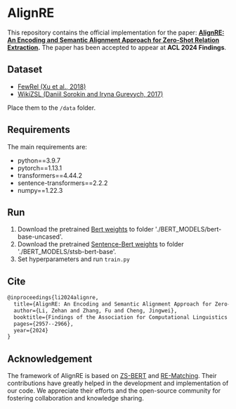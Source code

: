 # AlignRE
This repository contains the official implementation for the paper: **[AlignRE: An Encoding and Semantic Alignment Approach for Zero-Shot  Relation Extraction](https://aclanthology.org/2024.findings-acl.174.pdf).** The paper has been accepted to appear at **ACL 2024 Findings**.

## Dataset

- [FewRel (Xu et al., 2018)](https://drive.google.com/file/d/1PgSTaEEUxsE-9lhQan3Yj91pzLhxv7cT)
- [WikiZSL (Daniil Sorokin and Iryna Gurevych, 2017)](https://drive.google.com/file/d/1kGmhlpTTq8UmIUPZ2CSIruWWsi_l_ERH)

Place them to the `/data` folder.

## Requirements

The main requirements are:

- python==3.9.7
- pytorch==1.13.1
- transformers==4.44.2
- sentence-transformers==2.2.2
- numpy==1.22.3

## Run

1. Download the pretrained [Bert weights](https://huggingface.co/bert-base-uncased) to folder './BERT_MODELS/bert-base-uncased'.
2. Download the pretrained [Sentence-Bert weights](https://huggingface.co/sentence-transformers/stsb-bert-base) to folder './BERT_MODELS/stsb-bert-base'.
3. Set hyperparameters and run `train.py`

## Cite

```latex
@inproceedings{li2024alignre,
  title={AlignRE: An Encoding and Semantic Alignment Approach for Zero-Shot Relation Extraction},
  author={Li, Zehan and Zhang, Fu and Cheng, Jingwei},
  booktitle={Findings of the Association for Computational Linguistics ACL 2024},
  pages={2957--2966},
  year={2024}
}
```

## Acknowledgement

The framework of AlignRE is based on [ZS-BERT](https://github.com/dinobby/ZS-BERT) and [RE-Matching](https://github.com/zweny/RE-Matching). Their contributions have greatly helped in the development and implementation of our code. We appreciate their efforts and the open-source community for fostering collaboration and knowledge sharing.
